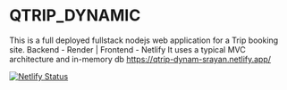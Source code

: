 # QTRIP_DYNAMIC
This is a full deployed fullstack nodejs web application for a Trip booking site.
Backend - Render | Frontend - Netlify
It uses a typical MVC architecture and in-memory db
https://qtrip-dynam-srayan.netlify.app/

[![Netlify Status](https://api.netlify.com/api/v1/badges/2450a23b-093e-4418-9166-3bb5324c6eb4/deploy-status)](https://app.netlify.com/sites/qtrip-dynam-srayan/deploys)
